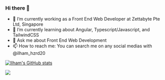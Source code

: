 ### Hi there 👋

- 🔭 I’m currently working as a Front End Web Developer at Zettabyte Pte Ltd, Singapore
- 🌱 I’m currently learning about Angular, Typescript/Javascript, and TailwindCSS
- 💬 Ask me about Front End Web Development
- 📫 How to reach me: You can search me on any social medias with @ilham_hzrd20

[![Ilham's GitHub stats](https://github-readme-stats.vercel.app/api?username=ilham-maulana-zetta)](https://github.com/ilham-maulana-zetta/github-readme-stats)

<img src="https://github-readme-stats.vercel.app/api/wakatime?username=ilham_hzrd20&theme=github_dark&layout=compact">

